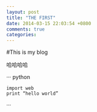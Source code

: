 ```yaml
---
layout: post
title: "THE FIRST"
date: 2014-03-15 22:03:54 +0800
comments: true
categories: 
---
```



#This is my blog


哈哈哈哈


··· python

	import web
	print “hello world”
	
···